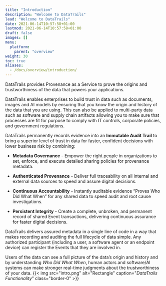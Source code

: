 ```yaml
---
title: "Introduction"
description: "Welcome to DataTrails"
lead: "Welcome to DataTrails"
date: 2021-06-14T10:57:58+01:00
lastmod: 2021-06-14T10:57:58+01:00
draft: false
images: []
menu: 
  platform:
    parent: "overview"
weight: 30
toc: true
aliases:
  - /docs/overview/introduction/
---
```


DataTrails provides Provenance as a Service to prove the origins and trustworthiness of the data that powers your applications.

DataTrails enables enterprises to build trust in data such as documents, images and AI models by ensuring that you know the origin and history of the data that you are using.
This can also be applied to multi-party data such as software and supply chain artifacts allowing you to make sure that processes are fit for purpose to comply with IT controls, corporate policies, and government regulations.

DataTrails permanently records evidence into an **Immutable Audit Trail** to bring a superior level of trust in data for faster, confident decisions with lower business risk by combining:

 - **Metadata Governance** - Empower the right people in organizations to set, enforce, and execute detailed sharing policies for provenance metadata.

 - **Authenticated Provenance** - Deliver full traceability on all internal and external data sources to speed and assure digital decisions.

 - **Continuous Accountability** - Instantly auditable evidence “Proves Who Did What When” for any shared data to speed audit and root cause investigations.

 - **Persistent Integrity** - Create a complete, unbroken, and permanent record of shared Event transactions, delivering continuous assurance for faster digital decisions.


DataTrails delivers assured metadata in a single line of code in a way that makes recording and auditing the full lifecycle of data simple. Any authorized participant (including a user, a software agent or an endpoint device) can register the Events that they are involved in.

Users of the data can see a full picture of the data’s origin and history and by understanding *Who Did What When*, human actors and software/AI systems can make stronger real-time judgments about the trustworthiness of your data.
{{< img src="intro.png" alt="Rectangle" caption="<em>DataTrails Functionality</em>" class="border-0" >}}